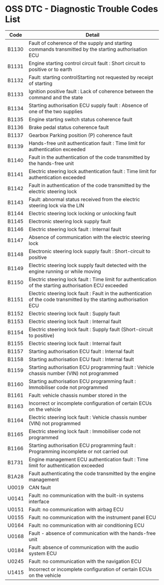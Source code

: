 # OSS DTC - Diagnostic Trouble Codes List

| Code | Detail |
| - | - |
| B1130 | Fault of coherence of the supply and starting commands transmitted by the starting authorisation ECU |
| B1131 | Engine starting control circuit fault : Short circuit to positive or to earth |
| B1132 | Fault: starting controlStarting not requested by receipt of starting |
| B1133 | Ignition positive fault : Lack of coherence between the command and the state |
| B1134 | Starting authorisation ECU supply fault : Absence of one of the two supplies |
| B1135 | Engine starting switch status coherence fault |
| B1136 | Brake pedal status coherence fault |
| B1137 | Gearbox Parking position (P) coherence fault |
| B1139 | Hands-free unit authentication fault : Time limit for authentication exceeded |
| B1140 | Fault in the authentication of the code transmitted by the hands-free unit |
| B1141 | Electric steering lock authentication fault : Time limit for authentication exceeded |
| B1142 | Fault in authentication of the code transmitted by the electric steering lock |
| B1143 | Fault: abnormal status received from the electric steering lock via the LIN |
| B1144 | Electric steering lock locking or unlocking fault |
| B1145 | Electronic steering lock supply fault |
| B1146 | Electric steering lock fault : Internal fault |
| B1147 | Absence of communication with the electric steering lock |
| B1148 | Electronic steering lock supply fault : Short-circuit to positive |
| B1149 | Electric steering lock supply fault detected with the engine running or while moving |
| B1150 | Electric steering lock fault : Time limit for authentication of the starting authorisation ECU exceeded |
| B1151 | Electric steering lock fault : Fault in the authentication of the code transmitted by the starting authorisation ECU |
| B1152 | Electric steering lock fault : Supply fault |
| B1153 | Electric steering lock fault : Internal fault |
| B1154 | Electric steering lock fault : Supply fault (Short-circuit to positive) |
| B1155 | Electric steering lock fault : Internal fault |
| B1157 | Starting authorisation ECU fault : Internal fault |
| B1158 | Starting authorisation ECU fault : Internal fault |
| B1159 | Starting authorisation ECU programming fault : Vehicle chassis number (VIN) not programmed |
| B1160 | Starting authorisation ECU programming fault : Immobiliser code not programmed |
| B1161 | Fault: vehicle chassis number stored in the |
| B1163 | Incorrect or incomplete configuration of certain ECUs on the vehicle |
| B1164 | Electric steering lock fault : Vehicle chassis number (VIN) not programmed |
| B1165 | Electric steering lock fault : Immobiliser code not programmed |
| B1166 | Starting authorisation ECU programming fault : Programming incomplete or not carried out |
| B1731 | Engine management ECU authentication fault : Time limit for authentication exceeded |
| B1A28 | Fault authenticating the code transmitted by the engine management |
| U0019 | CAN fault |
| U0141 | Fault: no communication with the built-in systems interface |
| U0151 | Fault: no communication with airbag ECU |
| U0155 | Fault: no communication with the instrument panel ECU |
| U0164 | Fault: no communication with air conditioning ECU |
| U0168 | Fault - absence of communication with the hands-free unit |
| U0184 | Fault: absence of communication with the audio system ECU |
| U0245 | Fault: no communication with the navigation ECU |
| U1415 | Incorrect or incomplete configuration of certain ECUs on the vehicle |
